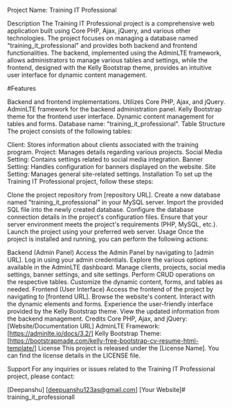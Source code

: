 
Project Name: Training IT Professional

Description
The Training IT Professional project is a comprehensive web application built using Core PHP, Ajax, jQuery, and various other technologies. The project focuses on managing a database named "training_it_professional" and provides both backend and frontend functionalities. The backend, implemented using the AdminLTE framework, allows administrators to manage various tables and settings, while the frontend, designed with the Kelly Bootstrap theme, provides an intuitive user interface for dynamic content management.

#Features

Backend and frontend implementations.
Utilizes Core PHP, Ajax, and jQuery.
AdminLTE framework for the backend administration panel.
Kelly Bootstrap theme for the frontend user interface.
Dynamic content management for tables and forms.
Database name: "training_it_professional".
Table Structure
The project consists of the following tables:

Client: Stores information about clients associated with the training program.
Project: Manages details regarding various projects.
Social Media Setting: Contains settings related to social media integration.
Banner Setting: Handles configuration for banners displayed on the website.
Site Setting: Manages general site-related settings.
Installation
To set up the Training IT Professional project, follow these steps:

Clone the project repository from [repository URL].
Create a new database named "training_it_professional" in your MySQL server.
Import the provided SQL file into the newly created database.
Configure the database connection details in the project's configuration files.
Ensure that your server environment meets the project's requirements (PHP, MySQL, etc.).
Launch the project using your preferred web server.
Usage
Once the project is installed and running, you can perform the following actions:

Backend (Admin Panel)
Access the Admin Panel by navigating to [admin URL].
Log in using your admin credentials.
Explore the various options available in the AdminLTE dashboard.
Manage clients, projects, social media settings, banner settings, and site settings.
Perform CRUD operations on the respective tables.
Customize the dynamic content, forms, and tables as needed.
Frontend (User Interface)
Access the frontend of the project by navigating to [frontend URL].
Browse the website's content.
Interact with the dynamic elements and forms.
Experience the user-friendly interface provided by the Kelly Bootstrap theme.
View the updated information from the backend management.
Credits
Core PHP, Ajax, and jQuery: [Website/Documentation URL]
AdminLTE Framework: [https://adminlte.io/docs/3.2/]
Kelly Bootstrap Theme: [https://bootstrapmade.com/kelly-free-bootstrap-cv-resume-html-template/]
License
This project is released under the [License Name]. You can find the license details in the LICENSE file.

Support
For any inquiries or issues related to the Training IT Professional project, please contact:

[Deepanshu]
[deepuanshu123as@gmail.com]
[Your Website]# training_it_professionall

